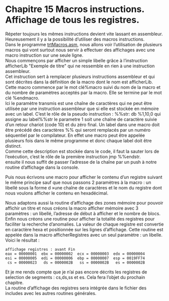 # Chapitre 15 Macros instructions. Affichage de tous les registres.

Répeter toujours les mêmes instructions devient vite lassant en assembleur. Heureusement il y a la possibilité d’utiliser des macros instructions.<br> Dans le programme [trtMacros.asm](https://github.com/vincentARM/AssemblyX86Windows32/blob/main/Chapitre015/trtMacros.asm), nous allons voir l’utilisation de plusieurs macros qui vont surtout nous servir à effectuer des affichages avec une macro instruction sur une seule ligne. <br>
Nous commençons par afficher un simple libelle grâce à l’instruction afficherLib "Exemple de titre" qui ne ressemble en rien à une instruction assembleur. <br> 
Cet instruction sert à remplacer plusieurs instructions assembleur et qui sont décrites dans la définition de la macro dont le nom est afficherLib. Cette macro commence par le mot clé%macro suivi du nom de la macro et du nombre de paramètres acceptés par la macro. Elle se termine par le mot clé %endmacro.<br>
Ici le paramètre transmis est une chaîne de caractères qui ne peut être utilisée par une instruction assembleur que si elle est stockée en mémoire avec un label. C’est le rôle de la pseudo instruction : %%str: db %1,10,0 qui assigne au label%%str le parametre 1 soit une chaîne de caractère suivie d’un retour chariot (code 10) et du zéro final. Un label dans une macro doit être précédé des caractères %% qui seront remplacés par un numéro séquentiel par le compilateur. En effet une macro peut être appelée plusieurs fois dans le même programme et donc chaque label doit être distinct. <br>
Comme cette description est stockée dans le code, il faut la sauter lors de l’exécution, c’est le rôle de la première instruction jmp %%endstr.<br>
ensuite il nous suffit de passer l’adresse de la chaîne par un push à notre routine d’affichage dans la console. <br>

Puis nous écrivons une macro pour afficher le contenu d’un registre suivant le même principe sauf que nous passons 2 paramètres à la macro : un libellé sous la forme d »une chaîne de caractères et le nom du registre dont nous voulons afficher le contenu en hexadécimal.<br>

Nous adaptons aussi la routine d’affichage des zones mémoire pour pouvoir affichir un titre et nous créons la macro afficher mémoire avec 3 paramètres : un libellé, l’adresse de début à afficher et le nombre de blocs. <br>
Enfin nous créons une routine pour afficher la totalité des registres pour faciliter la recherche d’anomalies. La valeur de chaque registre est convertie en caractère hexa et positionnée sur les lignes d’affichage. Cette routine est appelée dans la macro afficherRegistres avec un seul paramètre : un libelle. <br>
Voici le résultat :

```
affichage registres : avant Fin
eax = 00000001  ebx = 00000002  ecx = 00000003  edx = 00000004
esi = 00000005  edi = 00000006  ebp = 00000007  esp = 0019FF74
 cs = 00000023   ds = 0000002B   ss = 0000002B   es = 0000002B
```

Et je me rends compte que je n’ai pas encore décrits les registres de selection de segments : cs,ds,ss et es. Cela fera l’objet du prochain chapitre.<br>
La routine d’affichage des registres sera intégrée dans le fichier des includes avec les autres routines générales.<br>
